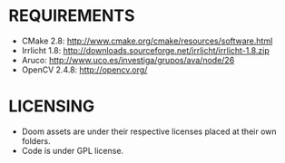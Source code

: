 # REQUIREMENTS

* CMake 2.8: http://www.cmake.org/cmake/resources/software.html
* Irrlicht 1.8: http://downloads.sourceforge.net/irrlicht/irrlicht-1.8.zip
* Aruco: http://www.uco.es/investiga/grupos/ava/node/26
* OpenCV 2.4.8: http://opencv.org/


# LICENSING

* Doom assets are under their respective licenses placed at their own folders.
* Code is under GPL license.
